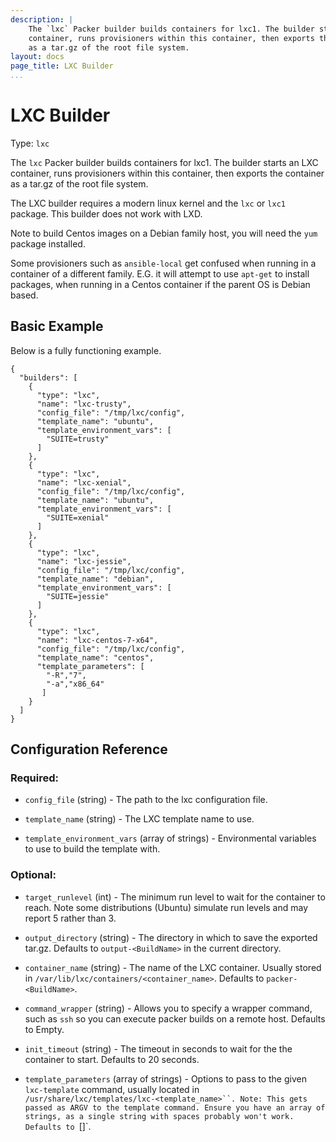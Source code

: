 ```yaml
---
description: |
    The `lxc` Packer builder builds containers for lxc1. The builder starts an LXC
    container, runs provisioners within this container, then exports the container
    as a tar.gz of the root file system.
layout: docs
page_title: LXC Builder
...
```


# LXC Builder

Type: `lxc`

The `lxc` Packer builder builds containers for lxc1. The builder starts an LXC
container, runs provisioners within this container, then exports the container
as a tar.gz of the root file system.

The LXC builder requires a modern linux kernel and the `lxc` or `lxc1` package.
This builder does not work with LXD.

Note to build Centos images on a Debian family host, you will need the `yum` package installed.

Some provisioners such as `ansible-local` get confused when running in a container of a different family.
E.G. it will attempt to use `apt-get` to install packages, when running in a Centos container if the parent OS is Debian based.

## Basic Example

Below is a fully functioning example. 

``` {.javascript}
{
  "builders": [
    {
      "type": "lxc",
      "name": "lxc-trusty",
      "config_file": "/tmp/lxc/config",
      "template_name": "ubuntu",
      "template_environment_vars": [
        "SUITE=trusty"
      ]
    },
    {
      "type": "lxc",
      "name": "lxc-xenial",
      "config_file": "/tmp/lxc/config",
      "template_name": "ubuntu",
      "template_environment_vars": [
        "SUITE=xenial"
      ]
    },
    {
      "type": "lxc",
      "name": "lxc-jessie",
      "config_file": "/tmp/lxc/config",
      "template_name": "debian",
      "template_environment_vars": [
        "SUITE=jessie"
      ]
    },
    {
      "type": "lxc",
      "name": "lxc-centos-7-x64",
      "config_file": "/tmp/lxc/config",
      "template_name": "centos",
      "template_parameters": [
        "-R","7",
        "-a","x86_64"
       ]
    }
  ]
}
```

## Configuration Reference

### Required:

-  `config_file` (string) - The path to the lxc configuration file.

-  `template_name` (string) - The LXC template name to use.

-  `template_environment_vars` (array of strings) - Environmental variables to use to build the template with.

### Optional:

-  `target_runlevel` (int) - The minimum run level to wait for the container to reach. Note some distributions (Ubuntu) simulate run levels and may report 5 rather than 3.

-  `output_directory` (string) - The directory in which to save the exported tar.gz. Defaults to `output-<BuildName>` in the current directory.

-  `container_name` (string) - The name of the LXC container. Usually stored in `/var/lib/lxc/containers/<container_name>`. Defaults to `packer-<BuildName>`.

-  `command_wrapper` (string) - Allows you to specify a wrapper command, such as `ssh` so you can execute packer builds on a remote host. Defaults to Empty.

-  `init_timeout` (string) - The timeout in seconds to wait for the the container to start. Defaults to 20 seconds.

-  `template_parameters` (array of strings) - Options to pass to the given `lxc-template` command, usually located in `/usr/share/lxc/templates/lxc-<template_name>``. Note: This gets passed as ARGV to the template command. Ensure you have an array of strings, as a single string with spaces probably won't work. Defaults to `[]`.

